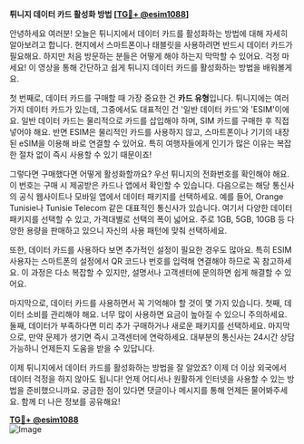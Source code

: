 **튀니지 데이터 카드 활성화 방법 [[TG💪+ @esim1088](https://t.me/s/esim1088)]**

안녕하세요 여러분! 오늘은 튀니지에서 데이터 카드를 활성화하는 방법에 대해 자세히 알아보려고 합니다. 현지에서 스마트폰이나 태블릿을 사용하려면 반드시 데이터 카드가 필요해요. 하지만 처음 방문하는 분들은 어떻게 해야 하는지 막막할 수 있어요. 걱정 마세요! 이 영상을 통해 간단하고 쉽게 튀니지 데이터 카드를 활성화하는 방법을 배워볼게요.

첫 번째로, 데이터 카드를 구매할 때 가장 중요한 건 **카드 유형**입니다. 튀니지에는 여러 가지 데이터 카드가 있는데, 그중에서도 대표적인 건 '일반 데이터 카드'와 'ESIM'이에요. 일반 데이터 카드는 물리적으로 카드를 삽입해야 하며, SIM 카드를 구매한 후 직접 넣어야 해요. 반면 ESIM은 물리적인 카드를 사용하지 않고, 스마트폰이나 기기의 내장된 eSIM을 이용해 바로 연결할 수 있어요. 특히 여행자들에게 인기가 많은 이유는 복잡한 절차 없이 즉시 사용할 수 있기 때문이죠!

그렇다면 구매했다면 어떻게 활성화할까요? 우선 튀니지의 전화번호를 확인해야 해요. 이 번호는 구매 시 제공받은 카드나 앱에서 확인할 수 있습니다. 다음으로는 해당 통신사의 공식 웹사이트나 모바일 앱에서 데이터 패키지를 선택하세요. 예를 들어, Orange Tunisie나 Tunisie Telecom 같은 대표적인 통신사가 있습니다. 여기서 다양한 데이터 패키지를 선택할 수 있고, 가격대별로 선택의 폭이 넓어요. 주로 1GB, 5GB, 10GB 등 다양한 용량을 판매하고 있으니 자신의 사용 패턴에 맞춰 선택하세요.

또한, 데이터 카드를 사용하다 보면 추가적인 설정이 필요한 경우도 많아요. 특히 ESIM 사용자는 스마트폰의 설정에서 QR 코드나 번호를 입력해 연결해야 하므로 꼭 참고하세요. 이 과정은 다소 복잡할 수 있지만, 설명서나 고객센터에 문의하면 쉽게 해결할 수 있어요.

마지막으로, 데이터 카드를 사용하면서 꼭 기억해야 할 것이 몇 가지 있습니다. 첫째, 데이터 소비를 관리해야 해요. 너무 많이 사용하면 요금이 높아질 수 있으니 주의하세요. 둘째, 데이터가 부족하다면 미리 추가 구매하거나 새로운 패키지를 선택하세요. 마지막으로, 만약 문제가 생기면 즉시 고객센터에 연락하세요. 대부분의 통신사는 24시간 상담 가능하니 언제든지 도움을 받을 수 있답니다.

이제 튀니지에서 데이터 카드를 활성화하는 방법을 잘 알았죠? 이제 더 이상 외국에서 데이터 걱정을 하지 않아도 됩니다! 언제 어디서나 원활하게 인터넷을 사용할 수 있는 방법을 준비했으니까요. 궁금한 점이 있다면 댓글이나 메시지를 통해 언제든 물어봐주세요. 함께 더 나은 정보를 공유해요! 

**[TG💪+ @esim1088](https://t.me/s/esim1088)**  
![Image](https://i.postimg.cc/Y0z9fWf4/image.png)